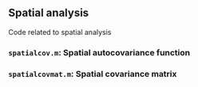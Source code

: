 ## Spatial analysis

Code related to spatial analysis 

### `spatialcov.m`: Spatial autocovariance function

### `spatialcovmat.m`: Spatial covariance matrix

